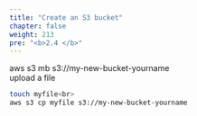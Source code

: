 ```yaml
---
title: "Create an S3 bucket"
chapter: false
weight: 213
pre: "<b>2.4 </b>"
---
```


aws s3 mb s3://my-new-bucket-yourname<br>
upload a file
```bash
touch myfile<br>
aws s3 cp myfile s3://my-new-bucket-yourname
